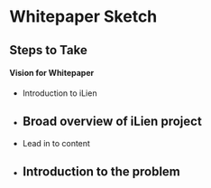 # Whitepaper Sketch

## Steps to Take

#### Vision for Whitepaper

- Introduction to iLien
 - Broad overview of iLien project
   - 
 - Lead in to content
- Introduction to the problem
  - 

